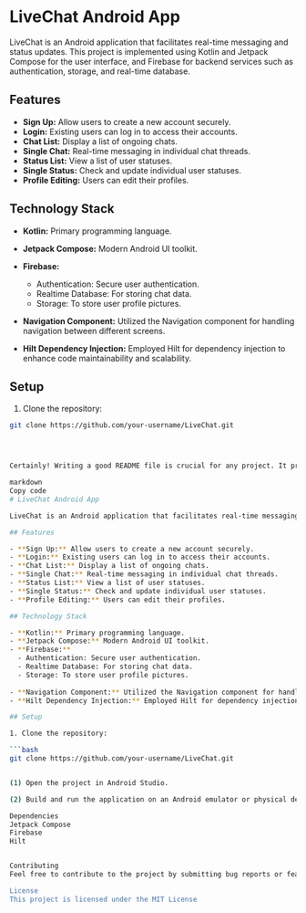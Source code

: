 # LiveChat Android App

LiveChat is an Android application that facilitates real-time messaging and status updates. This project is implemented using Kotlin and Jetpack Compose for the user interface, and Firebase for backend services such as authentication, storage, and real-time database.

## Features

- **Sign Up:** Allow users to create a new account securely.
- **Login:** Existing users can log in to access their accounts.
- **Chat List:** Display a list of ongoing chats.
- **Single Chat:** Real-time messaging in individual chat threads.
- **Status List:** View a list of user statuses.
- **Single Status:** Check and update individual user statuses.
- **Profile Editing:** Users can edit their profiles.

## Technology Stack

- **Kotlin:** Primary programming language.
- **Jetpack Compose:** Modern Android UI toolkit.
- **Firebase:**
  - Authentication: Secure user authentication.
  - Realtime Database: For storing chat data.
  - Storage: To store user profile pictures.
  
- **Navigation Component:** Utilized the Navigation component for handling navigation between different screens.
- **Hilt Dependency Injection:** Employed Hilt for dependency injection to enhance code maintainability and scalability.

## Setup

1. Clone the repository:

```bash
git clone https://github.com/your-username/LiveChat.git




Certainly! Writing a good README file is crucial for any project. It provides a quick overview of your project, its purpose, and how others can use it. Below is a template you can use as a starting point for the README file of your Android project named "LiveChat."

markdown
Copy code
# LiveChat Android App

LiveChat is an Android application that facilitates real-time messaging and status updates. This project is implemented using Kotlin and Jetpack Compose for the user interface, and Firebase for backend services such as authentication, storage, and real-time database.

## Features

- **Sign Up:** Allow users to create a new account securely.
- **Login:** Existing users can log in to access their accounts.
- **Chat List:** Display a list of ongoing chats.
- **Single Chat:** Real-time messaging in individual chat threads.
- **Status List:** View a list of user statuses.
- **Single Status:** Check and update individual user statuses.
- **Profile Editing:** Users can edit their profiles.

## Technology Stack

- **Kotlin:** Primary programming language.
- **Jetpack Compose:** Modern Android UI toolkit.
- **Firebase:**
  - Authentication: Secure user authentication.
  - Realtime Database: For storing chat data.
  - Storage: To store user profile pictures.
  
- **Navigation Component:** Utilized the Navigation component for handling navigation between different screens.
- **Hilt Dependency Injection:** Employed Hilt for dependency injection to enhance code maintainability and scalability.

## Setup

1. Clone the repository:

```bash
git clone https://github.com/your-username/LiveChat.git


(1) Open the project in Android Studio.

(2) Build and run the application on an Android emulator or physical device.

Dependencies
Jetpack Compose
Firebase
Hilt


Contributing
Feel free to contribute to the project by submitting bug reports or feature requests. If you're interested in making direct contributions, please fork the repository and create a pull request.

License
This project is licensed under the MIT License
